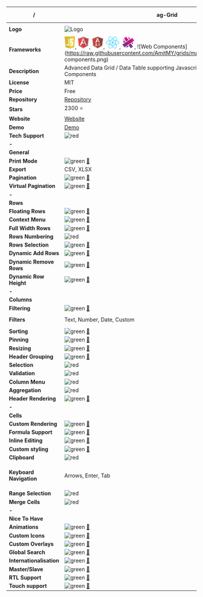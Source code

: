 |**/**|ag-Grid|Handsontable-Pro|
|-----|-------|----------------|
|**Logo**|![Logo](https://www.ag-grid.com/images/logo.png)|![Logo](https://raw.githubusercontent.com/handsontable/static-files/master/Images/Logo/Handsontable/Handsontable-logo-300-74.png)|
|**Frameworks**|![Javascript](https://raw.githubusercontent.com/AmitMY/grids/master/assets/frameworks/javascript.png), ![Angular1](https://raw.githubusercontent.com/AmitMY/grids/master/assets/frameworks/angular1.png), ![Angular2](https://raw.githubusercontent.com/AmitMY/grids/master/assets/frameworks/angular2.png), ![React](https://raw.githubusercontent.com/AmitMY/grids/master/assets/frameworks/react.png), ![Aurelia](https://raw.githubusercontent.com/AmitMY/grids/master/assets/frameworks/aurelia.png), ![Web Components](https://raw.githubusercontent.com/AmitMY/grids/master/assets/frameworks/web components.png)|![Javascript](https://raw.githubusercontent.com/AmitMY/grids/master/assets/frameworks/javascript.png), ![jQuery](https://raw.githubusercontent.com/AmitMY/grids/master/assets/frameworks/jquery.png)|
|**Description**|Advanced Data Grid / Data Table supporting Javascript / React / AngularJS / Web Components||
|**License**|MIT|[License](https://docs.handsontable.com/0.21.0/tutorial-licensing.html)|
|**Price**|Free|$149+|
|**Repository**|[Repository](https://github.com/ceolter/ag-grid)||
|**Stars**|2300 :star:||
|**Website**|[Website](https://www.ag-grid.com/)|[Website](https://handsontable.com/)|
|**Demo**|[Demo](https://www.ag-grid.com/example.php)|[Demo](https://handsontable.com/examples.html)|
|**Tech Support**|![red](http://placehold.it/20/f03c15/000000?text=+)|![green](http://placehold.it/20/c5f015/000000?text=+)|
|**-**|||
|**General**|||
|**Print Mode**|![green](http://placehold.it/20/c5f015/000000?text=+) [:scroll:](https://www.ag-grid.com/javascript-grid-for-print/)|![red](http://placehold.it/20/f03c15/000000?text=+)|
|**Export**|CSV, XLSX|CSV|
|**Pagination**|![green](http://placehold.it/20/c5f015/000000?text=+) [:scroll:](https://www.ag-grid.com/javascript-grid-pagination/#gsc.tab=0)|![red](http://placehold.it/20/f03c15/000000?text=+)|
|**Virtual Pagination**|![green](http://placehold.it/20/c5f015/000000?text=+) [:scroll:](https://www.ag-grid.com/javascript-grid-virtual-paging/#gsc.tab=0)|![red](http://placehold.it/20/f03c15/000000?text=+)|
|**-**|||
|**Rows**|||
|**Floating Rows**|![green](http://placehold.it/20/c5f015/000000?text=+) [:scroll:](https://www.ag-grid.com/javascript-grid-floating/#gsc.tab=0)|![green](http://placehold.it/20/c5f015/000000?text=+)|
|**Context Menu**|![green](http://placehold.it/20/c5f015/000000?text=+) [:scroll:](https://www.ag-grid.com/javascript-grid-context-menu/#gsc.tab=0)|![green](http://placehold.it/20/c5f015/000000?text=+)|
|**Full Width Rows**|![green](http://placehold.it/20/c5f015/000000?text=+) [:scroll:](https://www.ag-grid.com/javascript-grid-master-detail/)|![red](http://placehold.it/20/f03c15/000000?text=+)|
|**Rows Numbering**|![red](http://placehold.it/20/f03c15/000000?text=+)|![green](http://placehold.it/20/c5f015/000000?text=+)|
|**Rows Selection**|![green](http://placehold.it/20/c5f015/000000?text=+) [:scroll:](https://www.ag-grid.com/javascript-grid-selection/#gsc.tab=0)|![green](http://placehold.it/20/c5f015/000000?text=+)|
|**Dynamic Add Rows**|![green](http://placehold.it/20/c5f015/000000?text=+) [:scroll:](https://www.ag-grid.com/javascript-grid-insert-remove/#gsc.tab=0)|![green](http://placehold.it/20/c5f015/000000?text=+)|
|**Dynamic Remove Rows**|![green](http://placehold.it/20/c5f015/000000?text=+) [:scroll:](https://www.ag-grid.com/javascript-grid-insert-remove/#gsc.tab=0)|![green](http://placehold.it/20/c5f015/000000?text=+)|
|**Dynamic Row Height**|![green](http://placehold.it/20/c5f015/000000?text=+) [:scroll:](https://www.ag-grid.com/javascript-grid-row-height/)|![red](http://placehold.it/20/f03c15/000000?text=+)|
|**-**|||
|**Columns**|||
|**Filtering**|![green](http://placehold.it/20/c5f015/000000?text=+) [:scroll:](https://www.ag-grid.com/javascript-grid-filtering/#gsc.tab=0)|![green](http://placehold.it/20/c5f015/000000?text=+)|
|**Filters**|Text, Number, Date, Custom|Text, Number, Set|
|**Sorting**|![green](http://placehold.it/20/c5f015/000000?text=+) [:scroll:](https://www.ag-grid.com/javascript-grid-sorting/)|![green](http://placehold.it/20/c5f015/000000?text=+)|
|**Pinning**|![green](http://placehold.it/20/c5f015/000000?text=+) [:scroll:](https://www.ag-grid.com/javascript-grid-pinning/)|![red](http://placehold.it/20/f03c15/000000?text=+)|
|**Resizing**|![green](http://placehold.it/20/c5f015/000000?text=+) [:scroll:](https://www.ag-grid.com/javascript-grid-resizing/#gsc.tab=0)|![red](http://placehold.it/20/f03c15/000000?text=+)|
|**Header Grouping**|![green](http://placehold.it/20/c5f015/000000?text=+) [:scroll:](https://www.ag-grid.com/javascript-grid-grouping-headers/)|![green](http://placehold.it/20/c5f015/000000?text=+)|
|**Selection**|![red](http://placehold.it/20/f03c15/000000?text=+)|![green](http://placehold.it/20/c5f015/000000?text=+)|
|**Validation**|![red](http://placehold.it/20/f03c15/000000?text=+)|![green](http://placehold.it/20/c5f015/000000?text=+)|
|**Column Menu**|![red](http://placehold.it/20/f03c15/000000?text=+)|![green](http://placehold.it/20/c5f015/000000?text=+)|
|**Aggregation**|![red](http://placehold.it/20/f03c15/000000?text=+)|Average|
|**Header Rendering**|![green](http://placehold.it/20/c5f015/000000?text=+) [:scroll:](https://www.ag-grid.com/javascript-grid-header-rendering/)|![red](http://placehold.it/20/f03c15/000000?text=+)|
|**-**|||
|**Cells**|||
|**Custom Rendering**|![green](http://placehold.it/20/c5f015/000000?text=+) [:scroll:](https://www.ag-grid.com/javascript-grid-cell-rendering/#gsc.tab=0)|![green](http://placehold.it/20/c5f015/000000?text=+)|
|**Formula Support**|![green](http://placehold.it/20/c5f015/000000?text=+) [:scroll:](https://www.ag-grid.com/javascript-grid-cell-expressions/#gsc.tab=0)|![green](http://placehold.it/20/c5f015/000000?text=+)|
|**Inline Editing**|![green](http://placehold.it/20/c5f015/000000?text=+) [:scroll:](https://www.ag-grid.com/javascript-grid-cell-editing/#gsc.tab=0)|![green](http://placehold.it/20/c5f015/000000?text=+)|
|**Custom styling**|![green](http://placehold.it/20/c5f015/000000?text=+) [:scroll:](https://www.ag-grid.com/javascript-grid-cell-styling/#gsc.tab=0)|![green](http://placehold.it/20/c5f015/000000?text=+)|
|**Clipboard**|![red](http://placehold.it/20/f03c15/000000?text=+)|![green](http://placehold.it/20/c5f015/000000?text=+)|
|**Keyboard Navigation**|Arrows, Enter, Tab|Arrows, Enter, Tab, Page, Home, End, UNDO/REDO|
|**Range Selection**|![red](http://placehold.it/20/f03c15/000000?text=+)|![green](http://placehold.it/20/c5f015/000000?text=+)|
|**Merge Cells**|![red](http://placehold.it/20/f03c15/000000?text=+)|![green](http://placehold.it/20/c5f015/000000?text=+)|
|**-**|||
|**Nice To Have**|||
|**Animations**|![green](http://placehold.it/20/c5f015/000000?text=+) [:scroll:](https://www.ag-grid.com/javascript-grid-animation/#gsc.tab=0)|![red](http://placehold.it/20/f03c15/000000?text=+)|
|**Custom Icons**|![green](http://placehold.it/20/c5f015/000000?text=+) [:scroll:](https://www.ag-grid.com/javascript-grid-icons/#gsc.tab=0)|![blue](http://placehold.it/20/1589F0/000000?text=+)|
|**Custom Overlays**|![green](http://placehold.it/20/c5f015/000000?text=+) [:scroll:](https://www.ag-grid.com/javascript-grid-overlays/#gsc.tab=0)|![blue](http://placehold.it/20/1589F0/000000?text=+)|
|**Global Search**|![green](http://placehold.it/20/c5f015/000000?text=+) [:scroll:](https://www.ag-grid.com/javascript-grid-filtering/#gsc.tab=0)|![red](http://placehold.it/20/f03c15/000000?text=+)|
|**Internationalisation**|![green](http://placehold.it/20/c5f015/000000?text=+) [:scroll:](https://www.ag-grid.com/javascript-grid-internationalisation/#gsc.tab=0)|![red](http://placehold.it/20/f03c15/000000?text=+)|
|**Master/Slave**|![green](http://placehold.it/20/c5f015/000000?text=+) [:scroll:](https://www.ag-grid.com/javascript-grid-master-slave/#gsc.tab=0)|![red](http://placehold.it/20/f03c15/000000?text=+)|
|**RTL Support**|![green](http://placehold.it/20/c5f015/000000?text=+) [:scroll:](https://www.ag-grid.com/javascript-grid-rtl/)|![red](http://placehold.it/20/f03c15/000000?text=+)|
|**Touch support**|![green](http://placehold.it/20/c5f015/000000?text=+) [:scroll:](https://www.ag-grid.com/javascript-grid-touch/#gsc.tab=0)|![green](http://placehold.it/20/c5f015/000000?text=+)|